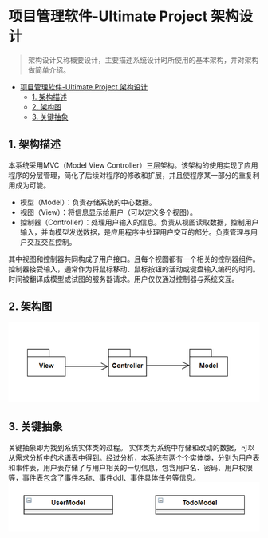 # 项目管理软件-Ultimate Project 架构设计

> 架构设计又称概要设计，主要描述系统设计时所使用的基本架构，并对架构做简单介绍。

- [项目管理软件-Ultimate Project 架构设计](#项目管理软件-ultimate-project-架构设计)
  - [1. 架构描述](#1-架构描述)
  - [2. 架构图](#2-架构图)
  - [3. 关键抽象](#3-关键抽象)



## 1. 架构描述

本系统采用MVC（Model View Controller）三层架构。该架构的使用实现了应用程序的分层管理，简化了后续对程序的修改和扩展，并且使程序某一部分的重复利用成为可能。
- 模型（Model）：负责存储系统的中心数据。
- 视图（View）：将信息显示给用户（可以定义多个视图）。
- 控制器（Controller）：处理用户输入的信息。负责从视图读取数据，控制用户输入，并向模型发送数据，是应用程序中处理用户交互的部分。负责管理与用户交互交互控制。

其中视图和控制器共同构成了用户接口。且每个视图都有一个相关的控制器组件。控制器接受输入，通常作为将鼠标移动、鼠标按钮的活动或键盘输入编码的时间。时间被翻译成模型或试图的服务器请求。用户仅仅通过控制器与系统交互。


## 2. 架构图

![架构图](https://github.com/Invincible-Inc/Senior_Software_Engineering-Ultimate_Project/blob/main/docs/architecture_images/MVC.PNG)


## 3. 关键抽象

关键抽象即为找到系统实体类的过程。
实体类为系统中存储和改动的数据，可以从需求分析中的术语表中得到。经过分析，本系统有两个个实体类，分别为用户表和事件表，用户表存储了与用户相关的一切信息，包含用户名、密码、用户权限等，事件表包含了事件名称、事件ddl、事件具体任务等信息。
![关键抽象图](https://github.com/Invincible-Inc/Senior_Software_Engineering-Ultimate_Project/blob/main/docs/architecture_images/ab.PNG)

